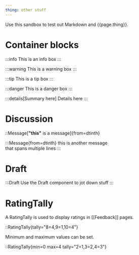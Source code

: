 ```yaml
---
thing: other stuff
---
```




<!-- wysiwyg-ignore-start -->

Use this sandbox to test out Markdown and {{page.thing}}.

# Container blocks

<!-- wysiwyg-ignore-end -->



:::info
This is an info box
:::

:::warning
This is a warning box
:::

:::tip
This is a tip box
:::

:::danger
This is a danger box
:::

:::details[Summary here]
Details here
:::



<!-- wysiwyg-ignore-start -->



# Discussion



<!-- wysiwyg-ignore-end -->



::Message[**"this"** is a message]{from=dtinth}

:::Message{from=dtinth}
this is another message \
that spans multiple lines
:::



<!-- wysiwyg-ignore-start -->



# Draft



<!-- wysiwyg-ignore-end -->



:::Draft
<span onmouseover="console.log('meow')">Use the Draft component to jot down stuff</span>
:::



<!-- wysiwyg-ignore-start -->



# RatingTally

A RatingTally is used to display ratings in [[Feedback]] pages.



<!-- wysiwyg-ignore-end -->



::RatingTally{tally="8=4,9=1,10=4"}

Minimum and maximum values can be set.

::RatingTally{min=0 max=4 tally="2=1,3=2,4=3"}

